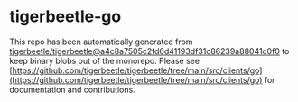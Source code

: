 # tigerbeetle-go
This repo has been automatically generated from [tigerbeetle/tigerbeetle@a4c8a7505c2fd6d41193df31c86239a88041c0f0](https://github.com/tigerbeetle/tigerbeetle/commit/a4c8a7505c2fd6d41193df31c86239a88041c0f0) to keep binary blobs out of the monorepo. Please see [https://github.com/tigerbeetle/tigerbeetle/tree/main/src/clients/go](https://github.com/tigerbeetle/tigerbeetle/tree/main/src/clients/go) for documentation and contributions.
